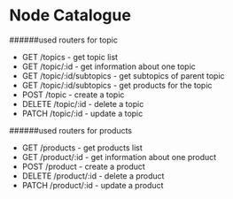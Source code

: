 # Node Catalogue

######used routers for topic

* GET /topics - get topic list
* GET /topic/:id - get information about one topic
* GET /topic/:id/subtopics - get subtopics of parent topic
* GET /topic/:id/subtopics - get products for the topic
* POST /topic - create a topic
* DELETE /topic/:id - delete a topic
* PATCH /topic/:id - update a topic

######used routers for products

* GET /products - get products list
* GET /product/:id - get information about one product
* POST /product - create a product
* DELETE /product/:id - delete a product
* PATCH /product/:id - update a product